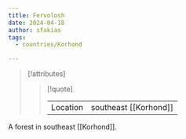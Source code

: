 ```yaml
---
title: Fervolosh
date: 2024-04-18
author: sfakias
tags:
  - countries/Korhond

---
```

> [!attributes]
> 
> > [!quote]
> >
> > | | |
> > | --- | --- |
> > | Location | southeast [[Korhond]] |

A forest in southeast [[Korhond]].